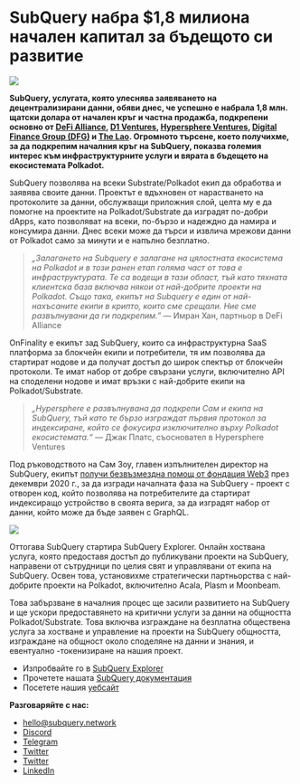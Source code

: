 # SubQuery набра $1,8 милиона начален капитал за бъдещото си развитие

![](https://miro.medium.com/max/1400/0*CrM8-LKRt3slWAsN)

**SubQuery, услугата, която улеснява заявяването на децентрализирани данни, обяви днес, че успешно е набрала 1,8 млн. щатски долара от начален кръг и частна продажба, подкрепени основно от [DeFi Alliance](https://defialliance.co/), [D1 Ventures](https://d1.ventures/), [Hypersphere Ventures](https://hypersphere.ventures/), [Digital Finance Group (DFG)](https://www.dfg.group/) и [The Lao](https://www.thelao.io/). Огромното търсене, което получихме, за да подкрепим началния кръг на SubQuery, показва големия интерес към инфраструктурните услуги и вярата в бъдещето на екосистемата Polkadot.**

SubQuery позволява на всеки Substrate/Polkadot екип да обработва и заявява своите данни. Проектът е вдъхновен от нарастването на протоколите за данни, обслужващи приложния слой, целта му е да помогне на проектите на Polkadot/Substrate да изградят по-добри dApps, като позволяват на всеки, по-бързо и надеждно да намира и консумира данни. Днес всеки може да търси и извлича мрежови данни от Polkadot само за минути и е напълно безплатно.

> _„Залагането на Subquery е залагане на цялостната екосистема на Polkadot и в този ранен етап голяма част от това е инфраструктурата. Те са водещи в тази област, тъй като тяхната клиентска база включва някои от най-добрите проекти на Polkadot. Също така, екипът на Subquery е един от най-нахъсаните екипи в крипто, които сме срещали. Ние сме развълнувани да ги подкрепим.”_ — Имран Хан, партньор в DeFi Alliance

OnFinality е екипът зад SubQuery, които са инфраструктурна SaaS платформа за блокчейн екипи и потребители, тя им позволява да стартират нодове и да получат достъп до широк спектър от блокчейн протоколи. Те имат набор от добре свързани услуги, включително API на споделени нодове и имат връзки с най-добрите екипи на Polkadot/Substrate.

> _„Hypersphere е развълнувана да подкрепи Сам и екипа на SubQuery, тъй като те бързо изграждат първия протокол за индексиране, който се фокусира изключително върху Polkadot екосистемата.“_ — Джак Платс, съосновател в Hypersphere Ventures

Под ръководството на Сам Зоу, главен изпълнителен директор на SubQuery, екипът [получи безвъзмездна помощ от фондация Web3](./20210207-SubQuery-Delivers-Its-Open-Source-SDK-Following-a-Web3-Foundation-Grant.md) през декември 2020 г., за да изгради началната фаза на SubQuery - проект с отворен код, който позволява на потребителите да стартират индексиращо устройство в своята верига, за да изградят набор от данни, който може да бъде заявен с GraphQL.

![](https://miro.medium.com/max/1000/0*kjspGYRr_BtMk015)

Оттогава SubQuery стартира SubQuery Explorer. Онлайн хоствана услуга, която предоставя достъп до публикувани проекти на SubQuery, направени от сътрудници по целия свят и управлявани от екипа на SubQuery. Освен това, установихме стратегически партньорства с най-добрите проекти на Polkadot, включително Acala, Plasm и Moonbeam.

Това забързване в началния процес ще засили развитието на SubQuery и ще ускори предоставянето на критични услуги за данни на общността Polkadot/Substrate. Това включва изграждане на безплатна обществена услуга за хостване и управление на проекти на SubQuery общността, изграждане на общност около споделяне на данни и знания, и евентуално -токенизиране на нашия проект.

- Изпробвайте го в [SubQuery Explorer](https://explorer.subquery.network/)
- Прочетете нашата [SubQuery документация](https://doc.subquery.network/)
- Посетете нашия [уебсайт](https://subquery.network/)

**Разговаряйте с нас:**

- [hello@subquery.network](mailto:hello@subquery.network)
- [Discord](https://discord.com/invite/78zg8aBSMG)
- [Telegram](https://t.me/subquerynetwork)
- [Twitter](https://twitter.com/subquerynetwork)
- [Twitter](https://matrix.to/#/#subquery:matrix.org)
- [LinkedIn](https://www.linkedin.com/company/subquery)
